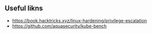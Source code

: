 ## Useful likns
- https://book.hacktricks.xyz/linux-hardening/privilege-escalation
- https://github.com/aquasecurity/kube-bench

